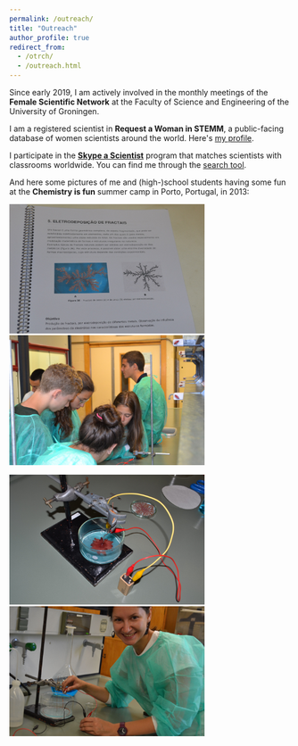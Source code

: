 ```yaml
---
permalink: /outreach/
title: "Outreach"
author_profile: true
redirect_from: 
  - /otrch/
  - /outreach.html
---
```



Since early 2019, I am actively involved in the monthly meetings of the 
**Female Scientific Network** at the Faculty of Science and Engineering of the University of Groningen.

I am a registered scientist in **Request a Woman in STEMM**, 
a public-facing database of women scientists around the world.
Here's [my profile](https://request500womenscientists.org/profile/14098).

I participate in the [**Skype a Scientist**](https://www.skypeascientist.com/) program 
that matches scientists with classrooms worldwide.
You can find me through the [search tool](https://confirm.skypeascientist.com/search).

And here some pictures of me and (high-)school students having some fun at the
**Chemistry is fun** summer camp in Porto, Portugal, in 2013: 

<p float="left">
  <img src="../images/porto/Eletroquimica_AA.jpg" width="350" />
  <img src="../images/porto/Eletroquimica_BB.jpg" width="350" />
</p>

<p float="left">
  <img src="../images/porto/Eletroquimica_CC.jpg" width="350" />
  <img src="../images/porto/Eletroquimica_DD.jpg" width="350" />
</p>


